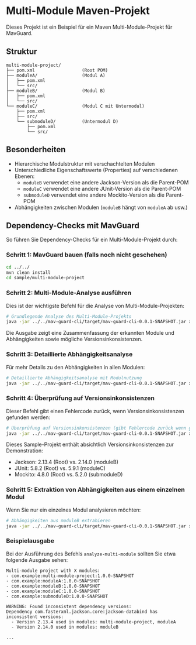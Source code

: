 # Multi-Module Maven-Projekt

Dieses Projekt ist ein Beispiel für ein Maven Multi-Module-Projekt für MavGuard.

## Struktur

```
multi-module-project/
├── pom.xml                  (Root POM)
├── moduleA/                 (Modul A)
│   ├── pom.xml
│   └── src/
├── moduleB/                 (Modul B)
│   ├── pom.xml
│   └── src/
└── moduleC/                 (Modul C mit Untermodul)
    ├── pom.xml
    ├── src/
    └── submoduleD/          (Untermodul D)
        ├── pom.xml
        └── src/
```

## Besonderheiten

- Hierarchische Modulstruktur mit verschachtelten Modulen
- Unterschiedliche Eigenschaftswerte (Properties) auf verschiedenen Ebenen:
  - `moduleB` verwendet eine andere Jackson-Version als die Parent-POM
  - `moduleC` verwendet eine andere JUnit-Version als die Parent-POM
  - `submoduleD` verwendet eine andere Mockito-Version als die Parent-POM
- Abhängigkeiten zwischen Modulen (`moduleB` hängt von `moduleA` ab usw.)

## Dependency-Checks mit MavGuard

So führen Sie Dependency-Checks für ein Multi-Module-Projekt durch:

### Schritt 1: MavGuard bauen (falls noch nicht geschehen)

```bash
cd ../../
mvn clean install
cd sample/multi-module-project
```

### Schritt 2: Multi-Module-Analyse ausführen

Dies ist der wichtigste Befehl für die Analyse von Multi-Module-Projekten:

```bash
# Grundlegende Analyse des Multi-Module-Projekts
java -jar ../../mav-guard-cli/target/mav-guard-cli-0.0.1-SNAPSHOT.jar xml analyze-multi-module pom.xml
```

Die Ausgabe zeigt eine Zusammenfassung der erkannten Module und Abhängigkeiten sowie mögliche Versionsinkonsistenzen.

### Schritt 3: Detaillierte Abhängigkeitsanalyse

Für mehr Details zu den Abhängigkeiten in allen Modulen:

```bash
# Detaillierte Abhängigkeitsanalyse mit Modulnutzung
java -jar ../../mav-guard-cli/target/mav-guard-cli-0.0.1-SNAPSHOT.jar xml analyze-multi-module pom.xml --detailed-usage
```

### Schritt 4: Überprüfung auf Versionsinkonsistenzen

Dieser Befehl gibt einen Fehlercode zurück, wenn Versionsinkonsistenzen gefunden werden:

```bash
# Überprüfung auf Versionsinkonsistenzen (gibt Fehlercode zurück wenn gefunden)
java -jar ../../mav-guard-cli/target/mav-guard-cli-0.0.1-SNAPSHOT.jar xml analyze-multi-module pom.xml --check-inconsistencies
```

Dieses Sample-Projekt enthält absichtlich Versionsinkonsistenzen zur Demonstration:
- Jackson: 2.13.4 (Root) vs. 2.14.0 (moduleB)
- JUnit: 5.8.2 (Root) vs. 5.9.1 (moduleC)
- Mockito: 4.8.0 (Root) vs. 5.2.0 (submoduleD)

### Schritt 5: Extraktion von Abhängigkeiten aus einem einzelnen Modul

Wenn Sie nur ein einzelnes Modul analysieren möchten:

```bash
# Abhängigkeiten aus moduleB extrahieren
java -jar ../../mav-guard-cli/target/mav-guard-cli-0.0.1-SNAPSHOT.jar xml extract-dependencies moduleB/pom.xml
```

### Beispielausgabe

Bei der Ausführung des Befehls `analyze-multi-module` sollten Sie etwa folgende Ausgabe sehen:

```
Multi-module project with X modules:
- com.example:multi-module-project:1.0.0-SNAPSHOT
- com.example:moduleA:1.0.0-SNAPSHOT
- com.example:moduleB:1.0.0-SNAPSHOT
- com.example:moduleC:1.0.0-SNAPSHOT
- com.example:submoduleD:1.0.0-SNAPSHOT

WARNING: Found inconsistent dependency versions:
Dependency com.fasterxml.jackson.core:jackson-databind has inconsistent versions:
  - Version 2.13.4 used in modules: multi-module-project, moduleA
  - Version 2.14.0 used in modules: moduleB

...
```